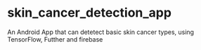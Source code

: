 # skin_cancer_detection_app
An Android App that can detetect basic skin cancer types, using TensorFlow, Futther and firebase
